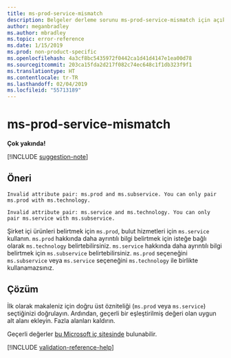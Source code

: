 ```yaml
---
title: ms-prod-service-mismatch
description: Belgeler derleme sorunu ms-prod-service-mismatch için açıklama ve çözüm
author: meganbradley
ms.author: mbradley
ms.topic: error-reference
ms.date: 1/15/2019
ms.prod: non-product-specific
ms.openlocfilehash: 4a3cf8bc5435972f0442ca1d41d4147e1ea00d78
ms.sourcegitcommit: 203ca15fda2d217f082c74ec648c1f1db323f9f1
ms.translationtype: HT
ms.contentlocale: tr-TR
ms.lasthandoff: 02/04/2019
ms.locfileid: "55713189"
---
```

# <a name="ms-prod-service-mismatch"></a>ms-prod-service-mismatch

**Çok yakında!**

[!INCLUDE [suggestion-note](includes/suggestion-note.md)]

## <a name="suggestion"></a>Öneri

`Invalid attribute pair: ms.prod and ms.subservice. You can only pair ms.prod with ms.technology.`

`Invalid attribute pair: ms.service and ms.technology. You can only pair ms.service with ms.subservice.`

Şirket içi ürünleri belirtmek için `ms.prod`, bulut hizmetleri için `ms.service` kullanın. `ms.prod` hakkında daha ayrıntılı bilgi belirtmek için isteğe bağlı olarak `ms.technology` belirtebilirsiniz. `ms.service` hakkında daha ayrıntılı bilgi belirtmek için `ms.subservice` belirtebilirsiniz. `ms.prod` seçeneğini `ms.subservice` veya `ms.service` seçeneğini `ms.technology` ile birlikte kullanamazsınız.

## <a name="resolution"></a>Çözüm

İlk olarak makaleniz için doğru üst özniteliği (`ms.prod` veya `ms.service`) seçtiğinizi doğrulayın. Ardından, geçerli bir eşleştirilmiş değeri olan uygun alt alanı ekleyin. Fazla alanları kaldırın.

Geçerli değerler [bu Microsoft iç sitesinde](https://docsmetadatatool.azurewebsites.net/whitelists) bulunabilir.

<!--make sure to add this file to your includes folder and verify the path-->
[!INCLUDE [validation-reference-help](includes/validation-reference-help.md)]
